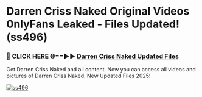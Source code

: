 # Darren Criss Naked Original Videos 0nlyFans Leaked - Files Updated! (ss496)

<h3>🔴 CLICK HERE 🌐==►► <a href="https://tinyurl.com/up5wt9bj" rel="nofollow">Darren Criss Naked Updated Files</a></h3>

Get Darren Criss Naked and all content. Now you can access all videos and pictures of Darren Criss Naked. New Updated Files 2025!

[![ss496](https://i.imgur.com/ABiUzMV.gif)](https://tinyurl.com/up5wt9bj)
